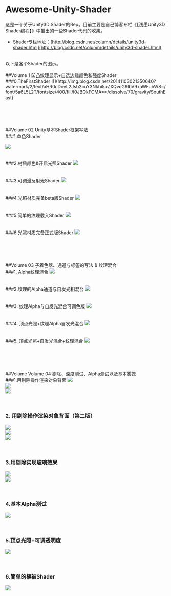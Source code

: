 # Awesome-Unity-Shader
这是一个关于Unity3D Shader的Rep。目前主要是自己博客专栏《【浅墨Unity3D Shader编程】》中推出的一些Shader代码的收集。
* Shader专栏地址：[http://blog.csdn.net/column/details/unity3d-shader.html](http://blog.csdn.net/column/details/unity3d-shader.html)
<br> 
以下是各个Shader的图示。
<br><br>
##Volume 1 凹凸纹理显示+自选边缘颜色和强度Shader
<br>
###0.TheFirstShader
![](http://img.blog.csdn.net/20141103021350640?watermark/2/text/aHR0cDovL2Jsb2cuY3Nkbi5uZXQvcG9lbV9xaWFubW8=/font/5a6L5L2T/fontsize/400/fill/I0JBQkFCMA==/dissolve/70/gravity/SouthEast)
<br> <br><br> <br><br>   


##Volume 02 Unity基本Shader框架写法
<br>
###1.单色Shader

![](http://img.blog.csdn.net/20141109223715831?watermark/2/text/aHR0cDovL2Jsb2cuY3Nkbi5uZXQvcG9lbV9xaWFubW8=/font/5a6L5L2T/fontsize/400/fill/I0JBQkFCMA==/dissolve/70/gravity/SouthEast)
<br> <br> <br> 
###2.材质颜色&开启光照Shader
![](http://img.blog.csdn.net/20141109224045203?watermark/2/text/aHR0cDovL2Jsb2cuY3Nkbi5uZXQvcG9lbV9xaWFubW8=/font/5a6L5L2T/fontsize/400/fill/I0JBQkFCMA==/dissolve/70/gravity/SouthEast)
<br> <br> <br> 
###3.可调漫反射光Shader
![](http://img.blog.csdn.net/20141109224100284?watermark/2/text/aHR0cDovL2Jsb2cuY3Nkbi5uZXQvcG9lbV9xaWFubW8=/font/5a6L5L2T/fontsize/400/fill/I0JBQkFCMA==/dissolve/70/gravity/SouthEast)
<br> <br> <br> 
###4.光照材质完备beta版Shader
![](http://img.blog.csdn.net/20141109224312214?watermark/2/text/aHR0cDovL2Jsb2cuY3Nkbi5uZXQvcG9lbV9xaWFubW8=/font/5a6L5L2T/fontsize/400/fill/I0JBQkFCMA==/dissolve/70/gravity/SouthEast)
<br> <br> <br> 
###5.简单的纹理载入Shader
![](http://img.blog.csdn.net/20141109224434832?watermark/2/text/aHR0cDovL2Jsb2cuY3Nkbi5uZXQvcG9lbV9xaWFubW8=/font/5a6L5L2T/fontsize/400/fill/I0JBQkFCMA==/dissolve/70/gravity/SouthEast)
<br> <br> <br> 
###6.光照材质完备正式版Shader
![](http://img.blog.csdn.net/20141109224815432?watermark/2/text/aHR0cDovL2Jsb2cuY3Nkbi5uZXQvcG9lbV9xaWFubW8=/font/5a6L5L2T/fontsize/400/fill/I0JBQkFCMA==/dissolve/70/gravity/SouthEast)
<br> <br> <br> <br> <br> 

##Volume 03 子着色器、通道与标签的写法 & 纹理混合
<br>
###1. Alpha纹理混合
![](http://img.blog.csdn.net/20141116204632861?watermark/2/text/aHR0cDovL2Jsb2cuY3Nkbi5uZXQvcG9lbV9xaWFubW8=/font/5a6L5L2T/fontsize/400/fill/I0JBQkFCMA==/dissolve/70/gravity/SouthEast)
<br> <br> <br> 
###2.纹理的Alpha通道与自发光相混合
![](http://img.blog.csdn.net/20141116204751080?watermark/2/text/aHR0cDovL2Jsb2cuY3Nkbi5uZXQvcG9lbV9xaWFubW8=/font/5a6L5L2T/fontsize/400/fill/I0JBQkFCMA==/dissolve/70/gravity/SouthEast)
<br> <br> <br> 
###3. 纹理Alpha与自发光混合可调色版
![](http://img.blog.csdn.net/20141116204937062?watermark/2/text/aHR0cDovL2Jsb2cuY3Nkbi5uZXQvcG9lbV9xaWFubW8=/font/5a6L5L2T/fontsize/400/fill/I0JBQkFCMA==/dissolve/70/gravity/SouthEast)
<br> <br> <br> 
###4. 顶点光照+纹理Alpha自发光混合
![](http://img.blog.csdn.net/20141116205146640?watermark/2/text/aHR0cDovL2Jsb2cuY3Nkbi5uZXQvcG9lbV9xaWFubW8=/font/5a6L5L2T/fontsize/400/fill/I0JBQkFCMA==/dissolve/70/gravity/SouthEast)
<br> <br> <br> 
###5. 顶点光照+自发光混合+纹理混合
![](http://img.blog.csdn.net/20141116205243876?watermark/2/text/aHR0cDovL2Jsb2cuY3Nkbi5uZXQvcG9lbV9xaWFubW8=/font/5a6L5L2T/fontsize/400/fill/I0JBQkFCMA==/dissolve/70/gravity/SouthEast)
<br> <br> <br> <br> <br> 

##Volume Volume 04 剔除、深度测试、Alpha测试以及基本雾效
<br>
###1.用剔除操作渲染对象背面
![](http://img.blog.csdn.net/20141214160445602?watermark/2/text/aHR0cDovL2Jsb2cuY3Nkbi5uZXQvcG9lbV9xaWFubW8=/font/5a6L5L2T/fontsize/400/fill/I0JBQkFCMA==/dissolve/70/gravity/SouthEast)
<br>
![](http://img.blog.csdn.net/20141214160605390?watermark/2/text/aHR0cDovL2Jsb2cuY3Nkbi5uZXQvcG9lbV9xaWFubW8=/font/5a6L5L2T/fontsize/400/fill/I0JBQkFCMA==/dissolve/70/gravity/SouthEast)
<br>
![](http://img.blog.csdn.net/20141214160616609?watermark/2/text/aHR0cDovL2Jsb2cuY3Nkbi5uZXQvcG9lbV9xaWFubW8=/font/5a6L5L2T/fontsize/400/fill/I0JBQkFCMA==/dissolve/70/gravity/SouthEast)
<br> <br> <br> 
### 2. 用剔除操作渲染对象背面（第二版）
![](http://img.blog.csdn.net/20141214160749125?watermark/2/text/aHR0cDovL2Jsb2cuY3Nkbi5uZXQvcG9lbV9xaWFubW8=/font/5a6L5L2T/fontsize/400/fill/I0JBQkFCMA==/dissolve/70/gravity/SouthEast)
<br> 
![](http://img.blog.csdn.net/20141214160808203?watermark/2/text/aHR0cDovL2Jsb2cuY3Nkbi5uZXQvcG9lbV9xaWFubW8=/font/5a6L5L2T/fontsize/400/fill/I0JBQkFCMA==/dissolve/70/gravity/SouthEast)
<br> 
![](http://img.blog.csdn.net/20141214160827953?watermark/2/text/aHR0cDovL2Jsb2cuY3Nkbi5uZXQvcG9lbV9xaWFubW8=/font/5a6L5L2T/fontsize/400/fill/I0JBQkFCMA==/dissolve/70/gravity/SouthEast)
<br> <br> <br> 
### 3.用剔除实现玻璃效果
![](http://img.blog.csdn.net/20141214161022500?watermark/2/text/aHR0cDovL2Jsb2cuY3Nkbi5uZXQvcG9lbV9xaWFubW8=/font/5a6L5L2T/fontsize/400/fill/I0JBQkFCMA==/dissolve/70/gravity/SouthEast)
<br>
![](http://img.blog.csdn.net/20141214161013889?watermark/2/text/aHR0cDovL2Jsb2cuY3Nkbi5uZXQvcG9lbV9xaWFubW8=/font/5a6L5L2T/fontsize/400/fill/I0JBQkFCMA==/dissolve/70/gravity/SouthEast)
<br> <br> <br>
### 4.基本Alpha测试
![](http://img.blog.csdn.net/20141214162420924?watermark/2/text/aHR0cDovL2Jsb2cuY3Nkbi5uZXQvcG9lbV9xaWFubW8=/font/5a6L5L2T/fontsize/400/fill/I0JBQkFCMA==/dissolve/70/gravity/SouthEast)
<br> <br> <br> 
### 5.顶点光照+可调透明度
![](http://img.blog.csdn.net/20141214162622828?watermark/2/text/aHR0cDovL2Jsb2cuY3Nkbi5uZXQvcG9lbV9xaWFubW8=/font/5a6L5L2T/fontsize/400/fill/I0JBQkFCMA==/dissolve/70/gravity/SouthEast)
<br> <br> <br> 
### 6.简单的植被Shader
![](http://img.blog.csdn.net/20141214163333125?watermark/2/text/aHR0cDovL2Jsb2cuY3Nkbi5uZXQvcG9lbV9xaWFubW8=/font/5a6L5L2T/fontsize/400/fill/I0JBQkFCMA==/dissolve/70/gravity/SouthEast)

